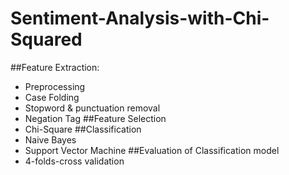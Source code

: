 # Sentiment-Analysis-with-Chi-Squared

##Feature Extraction:
- Preprocessing
- Case Folding
- Stopword & punctuation removal
- Negation Tag
##Feature Selection
- Chi-Square
##Classification
- Naive Bayes
- Support Vector Machine
##Evaluation of Classification model
- 4-folds-cross validation
